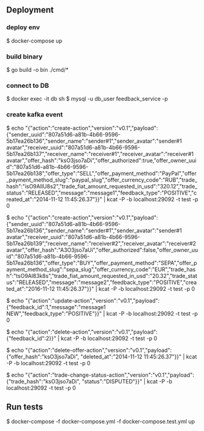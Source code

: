 ## Deployment

### deploy env
$ docker-compose up

### build binary
$ go build -o bin ./cmd/*

### connect to DB
$ docker exec -it db sh
$ mysql -u db_user feedback_service -p

### create kafka event
$ echo "{\"action\":\"create-action\",\"version\":\"v0.1\",\"payload\":{\"sender_uuid\":\"807a51d6-a81b-4b66-9596-5b17ea26b136\",\"sender_name\":\"sender#1\",\"sender_avatar\":\"sender#1 avatar\",\"receiver_uuid\":\"807a51d6-a81b-4b66-9596-5b17ea26b137\",\"receiver_name\":\"receiver#1\",\"receiver_avatar\":\"receiver#1 avatar\",\"offer_hash\":\"ksO3jso7aDi\",\"offer_authorized\":true,\"offer_owner_uuid\":\"807a51d6-a81b-4b66-9596-5b17ea26b138\",\"offer_type\":\"SELL\",\"offer_payment_method\":\"PayPal\",\"offer_payment_method_slug\":\"paypal_slug\",\"offer_currency_code\":\"RUB\",\"trade_hash\":\"isO9AlIU8s2\",\"trade_fiat_amount_requested_in_usd\":\"320.12\",\"trade_status\":\"RELEASED\",\"message\":\"message1\",\"feedback_type\":\"POSITIVE\",\"created_at\":\"2014-11-12 11:45:26.37\"}}" | kcat -P -b localhost:29092 -t test -p 0

$ echo "{\"action\":\"create-action\",\"version\":\"v0.1\",\"payload\":{\"sender_uuid\":\"807a51d6-a81b-4b66-9596-5b17ea26b136\",\"sender_name\":\"sender#1\",\"sender_avatar\":\"sender#1 avatar\",\"receiver_uuid\":\"807a51d6-a81b-4b66-9596-5b17ea26b139\",\"receiver_name\":\"receiver#2\",\"receiver_avatar\":\"receiver#2 avatar\",\"offer_hash\":\"A3O3jso7aUi\",\"offer_authorized\":false,\"offer_owner_uuid\":\"807a51d6-a81b-4b66-9596-5b17ea26b136\",\"offer_type\":\"BUY\",\"offer_payment_method\":\"SEPA\",\"offer_payment_method_slug\":\"sepa_slug\",\"offer_currency_code\":\"EUR\",\"trade_hash\":\"tsO9Al83k8s\",\"trade_fiat_amount_requested_in_usd\":\"20.32\",\"trade_status\":\"RELEASED\",\"message\":\"message2\",\"feedback_type\":\"POSITIVE\",\"created_at\":\"2016-11-12 11:45:26.37\"}}" | kcat -P -b localhost:29092 -t test -p 0

$ echo "{\"action\":\"update-action\",\"version\":\"v0.1\",\"payload\":{\"feedback_id\":1,\"message\":\"message1 NEW\",\"feedback_type\":\"POSITIVE\"}}" | kcat -P -b localhost:29092 -t test -p 0

$ echo "{\"action\":\"delete-action\",\"version\":\"v0.1\",\"payload\":{\"feedback_id\":2}}" | kcat -P -b localhost:29092 -t test -p 0

$ echo "{\"action\":\"delete-offer-action\",\"version\":\"v0.1\",\"payload\":{\"offer_hash\":"ksO3jso7aDi", \"deleted_at\":\"2014-11-12 11:45:26.37\"}}" | kcat -P -b localhost:29092 -t test -p 0

$ echo "{\"action\":\"trade-change-status-action\",\"version\":\"v0.1\",\"payload\":{\"trade_hash\":"ksO3jso7aDi", \"status\":\"DISPUTED\"}}" | kcat -P -b localhost:29092 -t test -p 0

## Run tests

$ docker-compose -f docker-compose.yml -f docker-compose.test.yml up


